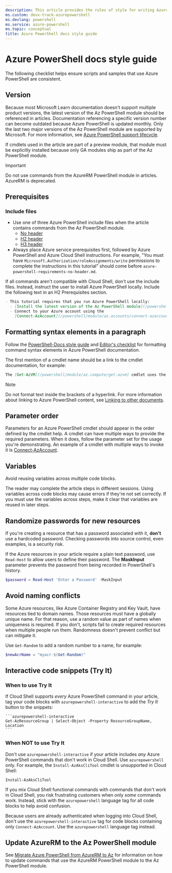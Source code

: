 ```yaml
---
description: This article provides the rules of style for writing Azure PowerShell documentation.
ms.custom: devx-track-azurepowershell
ms.devlang: powershell
ms.service: azure-powershell
ms.topic: conceptual
title: Azure PowerShell docs style guide
---
```


# Azure PowerShell docs style guide

The following checklist helps ensure scripts and samples that use Azure PowerShell are consistent.

## Version

Because most Microsoft Learn documentation doesn't support multiple product versions, the latest
version of the Az PowerShell module should be referenced in articles. Documentation referencing a
specific version number can become outdated because Azure PowerShell is updated monthly. Only the
last two major versions of the Az PowerShell module are supported by Microsoft. For more
information, see [Azure PowerShell support lifecycle](azureps-support-lifecycle.md).

If cmdlets used in the article are part of a preview module, that module must be explicitly
installed because only GA modules ship as part of the Az PowerShell module.

> [!IMPORTANT]
> Do not use commands from the AzureRM PowerShell module in articles. AzureRM is deprecated.

## Prerequisites

### Include files

- Use one of three Azure PowerShell include files when the article contains commands from the Az
  PowerShell module.
  - [No header](https://github.com/MicrosoftDocs/azure-docs/blob/main/includes/azure-powershell-requirements-no-header.md)
  - [H2 header](https://github.com/MicrosoftDocs/azure-docs/blob/main/includes/azure-powershell-requirements.md)
  - [H3 header](https://github.com/MicrosoftDocs/azure-docs/blob/main/includes/azure-powershell-requirements-h3.md)
- Always place Azure service prerequisites first, followed by Azure PowerShell and Azure Cloud Shell
  instructions. For example, "You must have `Microsoft.Authorization/roleAssignments/write`
  permissions to complete the instructions in this tutorial" should come before
  `azure-powershell-requirements-no-header.md`.

If all commands aren't compatible with Cloud Shell, don't use the include files. Instead, instruct
the user to install Azure PowerShell locally. Include the following text in an H2 Prerequisites
section.

```markdown
- This tutorial requires that you run Azure PowerShell locally:
  - [Install the latest version of the Az PowerShell module](/powershell/azure/install-azure-powershell).
  - Connect to your Azure account using the
    [Connect-AzAccount](/powershell/module/az.accounts/connect-azaccount) cmdlet.
```

## Formatting syntax elements in a paragraph

Follow the [PowerShell-Docs style guide](/powershell/scripting/community/contributing/powershell-style-guide)
and [Editor's checklist](/powershell/scripting/community/contributing/editorial-checklist)
for formatting command syntax elements in Azure PowerShell documentation.

The first mention of a cmdlet name should be a link to the cmdlet documentation, for example:

```markdown
The [Get-AzVM](/powershell/module/az.compute/get-azvm) cmdlet uses the **Location** parameter to ...
```

> [!NOTE]
> Do not format text inside the brackets of a hyperlink. For more information about linking to
> Azure PowerShell content, see
> [Linking to other documents](/powershell/scripting/community/contributing/editorial-checklist#linking-to-other-documents).

## Parameter order

Parameters for an Azure PowerShell cmdlet should appear in the order defined by the cmdlet help. A
cmdlet can have multiple ways to provide the required parameters. When it does, follow the parameter
set for the usage you're demonstrating. An example of a cmdlet with multiple ways to invoke it is
[Connect-AzAccount](/powershell/module/az.accounts/connect-azaccount).

## Variables

Avoid reusing variables across multiple code blocks.

The reader may complete the article steps in different sessions. Using variables across code blocks
may cause errors if they're not set correctly. If you must use the variables across steps, make it
clear that variables are reused in later steps.

## Randomize passwords for new resources

If you're creating a resource that has a password associated with it, **don't** use a hardcoded
password. Checking passwords into source control, even examples, is a security risk.

If the Azure resources in your article require a plain text password, use `Read-Host` to allow users
to define their password. The **MaskInput** parameter prevents the password from being recorded in
PowerShell's history.

```powershell
$password = Read-Host 'Enter a Password' -MaskInput
```

## Avoid naming conflicts

Some Azure resources, like Azure Container Registry and Key Vault, have resources tied to domain
names. Those resources must have a globally unique name. For that reason, use a random value as part
of names when uniqueness is required. If you don't, scripts fail to create required resources when
multiple people run them. Randomness doesn't prevent conflict but can mitigate it.

Use `Get-Random` to add a random number to a name, for example:

```powershell
$newAcrName = "myacr-$(Get-Random)"
```

## Interactive code snippets (Try It)

### When to use Try It

If Cloud Shell supports _every_ Azure PowerShell command in your article, tag your code blocks with
`azurepowershell-interactive` to add the _Try It_ button to the snippets:

````
```azurepowershell-interactive
Get-AzResourceGroup | Select-Object -Property ResourceGroupName, Location
```
````

### When NOT to use Try It

Don't use `azurepowershell-interactive` if your article includes _any_ Azure PowerShell commands
that don't work in Cloud Shell. Use `azurepowershell` only. For example, the `Install-AzAksCliTool`
cmdlet is unsupported in Cloud Shell:

```azurepowershell
Install-AzAksCliTool
```

If you mix Cloud Shell functional commands with commands that don't work in Cloud Shell, you risk
frustrating customers when only _some_ commands work. Instead, stick with the `azurepowershell`
language tag for all code blocks to help avoid confusion.

Because users are already authenticated when logging into Cloud Shell, don't use the
`azurepowershell-interactive` tag for code blocks containing only `Connect-AzAccount`. Use the
`azurepowershell` language tag instead.

## Update AzureRM to the Az PowerShell module

See [Migrate Azure PowerShell from AzureRM to Az](migrate-from-azurerm-to-az.md) for information on
how to update commands that use the AzureRM PowerShell module to the Az PowerShell module.
